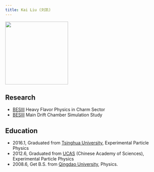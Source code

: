 ```yaml
---
title: Kai Liu (刘凯)
---
```

<img src="/images/Kai_Liu.png" width="200"/>

<!-- ## Contact
- Email: liukai[AT]ihep.ac.cn
- Office: IHEP Main building A407, 19B YuquanLu Shijingshan District, Beijing 100049 -->

## Research
- [BESIII](http://bes3.ihep.ac.cn) Heavy Flavor Physics in Charm Sector
- [BESIII](http://bes3.ihep.ac.cn) Main Drift Chamber Simulation Study

## Education
- 2016.1, Graduated from [Tsinghua University](http://www.tsinghua.edu.cn), Experimental Particle Physics
- 2012.6, Graduated from [UCAS](http://www.ucas.ac.cn/) (Chinese Academy of Sciences), Experimental Particle Physics
- 2008.6, Get B.S. from [Qingdao University](http://www.qdu.edu.cn/), Physics.







